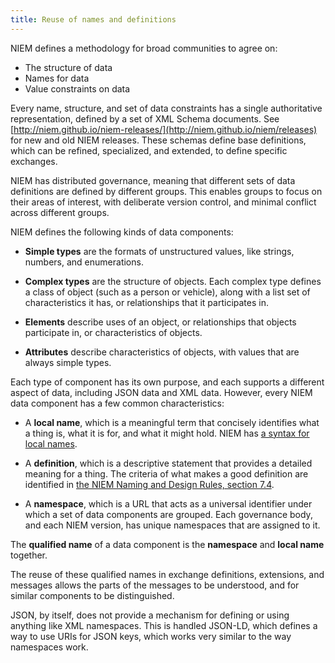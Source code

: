 ```yaml
---
title: Reuse of names and definitions
---
```


NIEM defines a methodology for broad communities to agree on:

* The structure of data
* Names for data
* Value constraints on data

Every name, structure, and set of data constraints has a single authoritative
representation, defined by a set of XML Schema documents. See
[http://niem.github.io/niem-releases/](http://niem.github.io/niem/releases) for new and old NIEM releases. These
schemas define base definitions, which can be refined, specialized, and
extended, to define specific exchanges.

NIEM has distributed governance, meaning that different sets of data definitions
are defined by different groups. This enables groups to focus on their areas of
interest, with deliberate version control, and minimal conflict across different
groups.

NIEM defines the following kinds of data components:

* **Simple types** are the formats of unstructured values, like strings,
  numbers, and enumerations.

* **Complex types** are the structure of objects. Each complex type defines a class
  of object (such as a person or vehicle), along with a list set of
  characteristics it has, or relationships that it participates in.

* **Elements** describe uses of an object, or relationships that objects
  participate in, or characteristics of objects. 

* **Attributes** describe characteristics of objects, with values that are
  always simple types.

Each type of component has its own purpose, and each supports a different aspect
of data, including JSON data and XML data. However, every NIEM data component
has a few common characteristics:

* A **local name**, which is a meaningful term that concisely identifies what a
  thing is, what it is for, and what it might hold. NIEM has [a syntax
  for local names](../syntax).
  
* A **definition**, which is a descriptive statement that provides a detailed
  meaning for a thing. The criteria of what makes a good definition are
  identified in
  [the NIEM Naming and Design Rules, section 7.4](https://reference.niem.gov/niem/specification/naming-and-design-rules/4.0/niem-ndr-4.0.html#section_7.4).
  
* A **namespace**, which is a URL that acts as a universal identifier under
  which a set of data components are grouped. Each governance body, and each
  NIEM version, has unique namespaces that are assigned to it. 
  
The **qualified name** of a data component is the **namespace** and **local name**
together. 

The reuse of these qualified names in exchange definitions, extensions, and
messages allows the parts of the messages to be understood, and for similar
components to be distinguished.

JSON, by itself, does not provide a mechanism for defining or using anything
like XML namespaces. This is handled JSON-LD, which defines a way to use URIs
for JSON keys, which works very similar to the way namespaces work.
